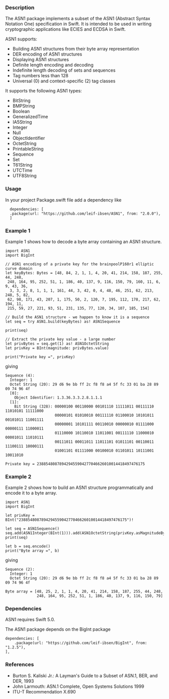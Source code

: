<h3><b>Description</b></h3>

The ASN1 package implements a subset of the ASN1 (Abstract Syntax Notation One) specification in Swift.
It is intended to be used in writing cryptographic applications like ECIES and ECDSA in Swift.

ASN1 supports:
<ul>
<li>Building ASN1 structures from their byte array representation</li>
<li>DER encoding of ASN1 structures</li>
<li>Displaying ASN1 structures</li>
<li>Definite length encoding and decoding</li>
<li>Indefinite length decoding of sets and sequences</li>
<li>Tag numbers less than 128</li>
<li>Universal (0) and context-specific (2) tag classes</li>
</ul>

It supports the following ASN1 types:
<ul>
<li>BitString</li>
<li>BMPString</li>
<li>Boolean</li>
<li>GeneralizedTime</li>
<li>IA5String</li>
<li>Integer</li>
<li>Null</li>
<li>ObjectIdentifier</li>
<li>OctetString</li>
<li>PrintableString</li>
<li>Sequence</li>
<li>Set</li>
<li>T61String</li>
<li>UTCTime</li>
<li>UTF8String</li>
</ul>

<h3><b>Usage</b></h3>
In your project Package.swift file add a dependency like<br/>

	  dependencies: [
	  .package(url: "https://github.com/leif-ibsen/ASN1", from: "2.0.0"),
	  ]

<h3><b>Example 1</b></h3>

Example 1 shows how to decode a byte array containing an ASN1 structure.

    import ASN1
    import BigInt

    // ASN1 encoding of a private key for the brainpoolP160r1 elliptic curve domain
    let keyBytes: Bytes = [48, 84, 2, 1, 1, 4, 20, 41, 214, 158, 187, 255, 44, 248,
     248, 164, 95, 252, 51, 1, 186, 40, 137, 9, 116, 150, 79, 160, 11, 6, 9, 43, 36,
      3, 3, 2, 8, 1, 1, 1, 161, 44, 3, 42, 0, 4, 48, 46, 251, 62, 213, 248, 5, 82,
     62, 98, 171, 43, 207, 1, 175, 50, 2, 120, 7, 195, 112, 178, 217, 62, 194, 11,
     215, 59, 27, 221, 93, 51, 231, 135, 77, 120, 34, 107, 185, 154]
    
    // Build the ASN1 structure - we happen to know it is a sequence
    let seq = try ASN1.build(keyBytes) as! ASN1Sequence

    print(seq)

    // Extract the private key value - a large number
    let privBytes = seq.get(1) as! ASN1OctetString
    let privKey = BInt(magnitude: privBytes.value)

    print("Private key =", privKey)

giving</br>
    
    Sequence (4):
      Integer: 1
      Octet String (20): 29 d6 9e bb ff 2c f8 f8 a4 5f fc 33 01 ba 28 89 09 74 96 4f
      [0]:
        Object Identifier: 1.3.36.3.3.2.8.1.1.1
      [1]:
        Bit String (328): 00000100 00110000 00101110 11111011 00111110 11010101 11111000
                          00000101 01010010 00111110 01100010 10101011 00101011 11001111
                          00000001 10101111 00110010 00000010 01111000 00000111 11000011
                          01110000 10110010 11011001 00111110 11000010 00001011 11010111
                          00111011 00011011 11011101 01011101 00110011 11100111 10000111
                          01001101 01111000 00100010 01101011 10111001 10011010

    Private key = 238854808789429455904277046626010014418497476175


<h3><b>Example 2</b></h3>

Example 2 shows how to build an ASN1 structure programmatically and encode it to a byte array.

    import ASN1
    import BigInt

    let privKey = BInt("238854808789429455904277046626010014418497476175")!

    let seq = ASN1Sequence()
    seq.add(ASN1Integer(BInt(1))).add(ASN1OctetString(privKey.asMagnitudeBytes()))
    print(seq)
 
    let b = seq.encode()
    print("Byte array =", b)

giving</br>

    Sequence (2):
      Integer: 1
      Octet String (20): 29 d6 9e bb ff 2c f8 f8 a4 5f fc 33 01 ba 28 89 09 74 96 4f

    Byte array = [48, 25, 2, 1, 1, 4, 20, 41, 214, 158, 187, 255, 44, 248,
                  248, 164, 95, 252, 51, 1, 186, 40, 137, 9, 116, 150, 79]

<h3><b>Dependencies</b></h3>

ASN1 requires Swift 5.0.

The ASN1 package depends on the BigInt package

    dependencies: [
        .package(url: "https://github.com/leif-ibsen/BigInt", from: "1.2.5"),
    ],

<h3><b>References</b></h3>

<ul>
<li>Burton S. Kaliski Jr.: A Layman's Guide to a Subset of ASN.1, BER, and DER, 1993</li>
<li>John Larmouth: ASN.1 Complete, Open Systems Solutions 1999</li>
<li>ITU-T Recommendation X.690</li>
</ul>
